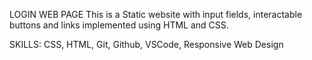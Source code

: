 LOGIN WEB PAGE
This is a Static website with input fields, interactable buttons and links implemented using HTML and CSS.

SKILLS: CSS, HTML, Git, Github, VSCode, Responsive Web Design